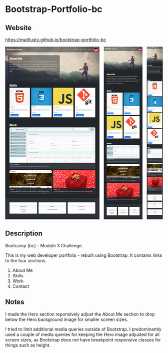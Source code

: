 # Bootstrap-Portfolio-bc

## Website

https://mattlusty.github.io/bootstrap-portfolio-bc

![Website Screenshot](assets/images/screenshots.png)

## Description

Bootcamp (bc) - Module 3 Challenge.

This is my web developer portfolio - rebuilt using Bootstrap. It contains links to the four sections.

1. About Me
2. Skills
3. Work
4. Contact

## Notes

I made the Hero section reponsively adjust the About Me section to drop below the Hero background image for smaller screen sizes.

I tried to limit additional media queries outside of Bootstrap. I predominantly used a couple of media queries for keeping the Hero image adjusted for all screen sizes, as Bootstrap does not have breakpoint responsive classes for things such as height.
